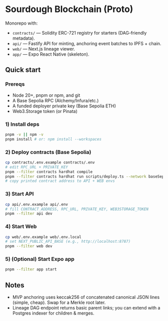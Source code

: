 # Sourdough Blockchain (Proto)

Monorepo with:
- `contracts/` — Solidity ERC-721 registry for starters (DAG-friendly metadata).
- `api/` — Fastify API for minting, anchoring event batches to IPFS + chain.
- `web/` — Next.js lineage viewer.
- `app/` — Expo React Native (skeleton).

## Quick start

### Prereqs
- Node 20+, pnpm or npm, and git
- A Base Sepolia RPC (Alchemy/Infura/etc.)
- A funded deployer private key (Base Sepolia ETH)
- Web3.Storage token (or Pinata)

### 1) Install deps
```bash
pnpm -v || npm -v
pnpm install # or: npm install --workspaces
```

### 2) Deploy contracts (Base Sepolia)
```bash
cp contracts/.env.example contracts/.env
# edit RPC_URL + PRIVATE_KEY
pnpm --filter contracts hardhat compile
pnpm --filter contracts hardhat run scripts/deploy.ts --network baseSepolia
# copy printed contract address to API + WEB envs
```

### 3) Start API
```bash
cp api/.env.example api/.env
# fill CONTRACT_ADDRESS, RPC_URL, PRIVATE_KEY, WEB3STORAGE_TOKEN
pnpm --filter api dev
```

### 4) Start Web
```bash
cp web/.env.example web/.env.local
# set NEXT_PUBLIC_API_BASE (e.g., http://localhost:8787)
pnpm --filter web dev
```

### 5) (Optional) Start Expo app
```bash
pnpm --filter app start
```

## Notes
- MVP anchoring uses keccak256 of concatenated canonical JSON lines (simple, cheap). Swap for a Merkle root later.
- Lineage DAG endpoint returns basic parent links; you can extend with a Postgres indexer for children & merges.
